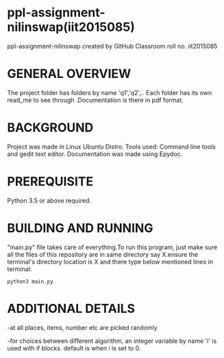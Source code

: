 # ppl-assignment-nilinswap(iit2015085)
ppl-assignment-nilinswap created by GitHub Classroom roll no. iit2015085
# GENERAL OVERVIEW
The project folder has folders by name 'q1','q2',.. Each folder has its own read_me to see through .Documentation is there in pdf format.
# BACKGROUND
Project was made in Linux Ubuntu Distro. Tools used: Command line tools and gedit text editor. Documentation was made using Epydoc.
# PREREQUISITE
Python 3.5 or above required.
# BUILDING AND RUNNING
 "main.py" file takes care of everything.To run this program, just make sure all the files of this repository are in same
 directory say X.ensure the terminal's directory location is X and there type below mentioned lines in terminal:
 ```
 python3 main.py
 ```
# ADDITIONAL DETAILS
  -at all places, items, number etc are picked randomly
  
  -for choices between different algorithm, an integer variable by name 'i' is used with if blocks. default is when i is set to 0.
 
 

